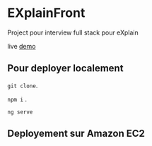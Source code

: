 # EXplainFront

Project pour interview full stack pour eXplain

live [demo](http://ec2-18-196-3-79.eu-central-1.compute.amazonaws.com)


## Pour deployer localement

 `git clone`.

  `npm i` .
  
  `ng serve`



## Deployement sur Amazon EC2 


